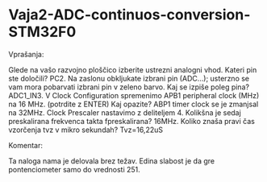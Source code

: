 # Vaja2-ADC-continuos-conversion-STM32F0
Vprašanja:

Glede na vašo razvojno ploščico izberite ustrezni analogni vhod. Kateri pin ste določili? PC2.
Na zaslonu obkljukate izbrani pin (ADC…); usterzno se vam mora pobarvati izbrani pin v zeleno barvo. Kaj se izpiše poleg pina? ADC1_IN3.
V Clock Configuration spremenimo APB1 peripheral clock (MHz) na 16 MHz. (potrdite z ENTER) Kaj opazite? ABP1 timer clock se je zmanjsal na 32MHz.
Clock Prescaler nastavimo z deliteljem 4. Kolikšna je sedaj preskalirana frekvenca takta fpreskalirana? 16MHz.
Koliko znaša pravi čas vzorčenja tvz v mikro sekundah? Tvz=16,22uS

Komentar: 

Ta naloga nama je delovala brez težav. Edina slabost je da gre pontenciometer samo do vrednosti 251.
